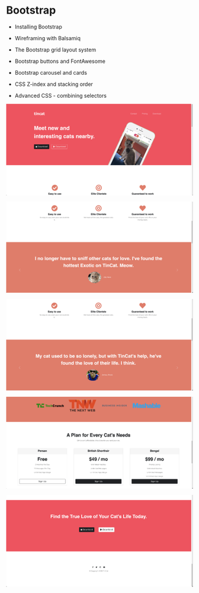 # Bootstrap

- Installing Bootstrap

- Wireframing with Balsamiq

- The Bootstrap grid layout system

- Bootstrap buttons and FontAwesome

- Bootstrap carousel and cards

- CSS Z-index and stacking order

- Advanced CSS - combining selectors

![alt text](https://github.com/macosta-42/100_days_of_code/blob/main/3_Intermediate%2B/day58_Bootstrap/Screenshot%202021-02-16%20at%2013.22.14.png?raw=true)

![alt text](https://github.com/macosta-42/100_days_of_code/blob/main/3_Intermediate%2B/day58_Bootstrap/Screenshot%202021-02-16%20at%2013.22.36.png?raw=true)

![alt text](https://github.com/macosta-42/100_days_of_code/blob/main/3_Intermediate%2B/day58_Bootstrap/Screenshot%202021-02-16%20at%2013.22.44.png?raw=true)

![alt text](https://github.com/macosta-42/100_days_of_code/blob/main/3_Intermediate%2B/day58_Bootstrap/Screenshot%202021-02-16%20at%2013.23.04.png?raw=true)

![alt text](https://github.com/macosta-42/100_days_of_code/blob/main/3_Intermediate%2B/day58_Bootstrap/Screenshot%202021-02-16%20at%2013.23.14.png?raw=true)

